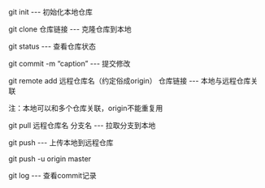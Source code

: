git init --- 初始化本地仓库

git clone 仓库链接 --- 克隆仓库到本地

git status --- 查看仓库状态

git commit -m “caption” --- 提交修改

git remote add 远程仓库名（约定俗成origin） 仓库链接 --- 本地与远程仓库关联

注：本地可以和多个仓库关联，origin不能重复用

git pull 远程仓库名 分支名 --- 拉取分支到本地

git push --- 上传本地到远程仓库

git push -u origin master 

git log --- 查看commit记录